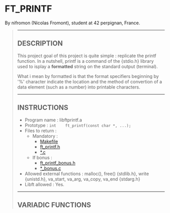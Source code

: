 
# FT_PRINTF

By nifromon (Nicolas Fromont), student at 42 perpignan, France.
> ---
>
> ## DESCRIPTION
>
> This project goal of this project is quite simple : replicate the printf function. In a nutshell, printf is a command of the {stdio.h} library used to isplay a **formatted** string on the standard output (terminal).
>
> What i mean by formatted is that the format specifiers beginning by '%' character indicate the location and the method of convertion of a data element (such as a number) into printable characters.
>
> ---
>
> ## INSTRUCTIONS
>
> - Program name : libftprintf.a
> - Prototype : `int    ft_printf(const char *, ...);`
> - Files to return :
>   - Mandatory :
>     - [Makefile](ft_printf/Makefile)
>     - [ft_printf.h](ft_printf/mandatory/headers/ft_printf.h)
>     - [*.c](ft_printf/mandatory/src/)
>   - If bonus :
>     - [ft_printf_bonus.h](ft_printf/bonus/headers_bonus/ft_printf_bonus.h)
>     - [*_bonus.c](ft_printf/bonus/src_bonus/)
> - Allowed external functions : malloc(), free() {stdlib.h}, write {unistd.h}, va_start, va_arg, va_copy, va_end {stdarg.h}
> - Libft allowed : Yes.
>
> ---
>
> ## VARIADIC FUNCTIONS
> 